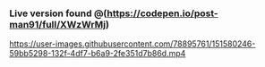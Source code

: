 ### Live version found @(https://codepen.io/post-man91/full/XWzWrMj)



https://user-images.githubusercontent.com/78895761/151580246-59bb5298-132f-4df7-b6a9-2fe351d7b86d.mp4

